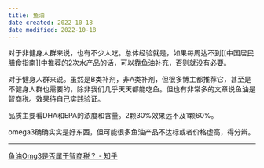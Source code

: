 ```yaml
---
title: 鱼油
date created: 2022-10-18
date modified: 2022-10-18
---
```

对于非健身人群来说，也有不少人吃。总体经验就是，如果每周达不到[[中国居民膳食指南]]中推荐的2次水产品的话，可以靠鱼油补充，否则就没有必要。

对于健身人群来说。虽然是B类补剂，非A类补剂，但很多博主都推荐它，甚至是不健身人群也需要的，除非我们几乎天天都能吃鱼。但也有非常多的文章说鱼油是智商税。效果待自己实践验证。

品质主要看DHA和EPA的浓度和含量。2颗30%效果远不及1颗60%。

omega3确确实实是好东西，但可能很多鱼油产品不达标或者价格虚高，得分辨。

---

[鱼油Omg3是否属于智商税？ - 知乎](https://www.zhihu.com/question/444993414/answer/2554988757)
